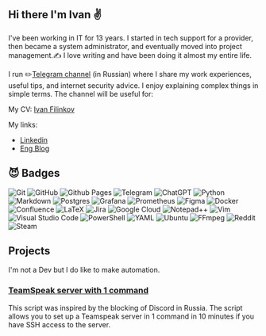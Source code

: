 ## Hi there I'm Ivan ✌

I've been working in IT for 13 years. I started in tech support for a provider, then became a system administrator, and eventually moved into project management.✍️ I love writing and have been doing it almost my entire life.

I run ✏️[Telegram channel](https://t.me/Press_Any) (in Russian) where I share my work experiences, useful tips, and internet security advice. I enjoy explaining complex things in simple terms. The channel will be useful for:

My CV: [Ivan Filinkov](https://github.com/Avonae/Public/blob/2cb2e4da6667261af17e6d6bc7b2231808db6c4c/Filinkov_Ivan_Project_manager.docx)

My links:
- [Linkedin](https://www.linkedin.com/in/filinkov-ivan/)
- [Eng Blog](https://filinkov.org)

## 😈 Badges

![Git](https://img.shields.io/badge/git-%23F05033.svg?style=for-the-badge&logo=git&logoColor=white)
![GitHub](https://img.shields.io/badge/github-%23121011.svg?style=for-the-badge&logo=github&logoColor=white)
![Github Pages](https://img.shields.io/badge/github%20pages-121013?style=for-the-badge&logo=github&logoColor=white)
![Telegram](https://img.shields.io/badge/Telegram-2CA5E0?style=for-the-badge&logo=telegram&logoColor=white)
![ChatGPT](https://img.shields.io/badge/chatGPT-74aa9c?style=for-the-badge&logo=openai&logoColor=white)
![Python](https://img.shields.io/badge/python-3670A0?style=for-the-badge&logo=python&logoColor=ffdd54)
![Markdown](https://img.shields.io/badge/markdown-%23000000.svg?style=for-the-badge&logo=markdown&logoColor=white)
![Postgres](https://img.shields.io/badge/postgres-%23316192.svg?style=for-the-badge&logo=postgresql&logoColor=white)
![Grafana](https://img.shields.io/badge/grafana-%23F46800.svg?style=for-the-badge&logo=grafana&logoColor=white)
![Prometheus](https://img.shields.io/badge/Prometheus-E6522C?style=for-the-badge&logo=Prometheus&logoColor=white)
![Figma](https://img.shields.io/badge/figma-%23F24E1E.svg?style=for-the-badge&logo=figma&logoColor=white)
![Docker](https://img.shields.io/badge/docker-%230db7ed.svg?style=for-the-badge&logo=docker&logoColor=white)
![Confluence](https://img.shields.io/badge/confluence-%23172BF4.svg?style=for-the-badge&logo=confluence&logoColor=white)
![LaTeX](https://img.shields.io/badge/latex-%23008080.svg?style=for-the-badge&logo=latex&logoColor=white)
![Jira](https://img.shields.io/badge/jira-%230A0FFF.svg?style=for-the-badge&logo=jira&logoColor=white)
![Google Cloud](https://img.shields.io/badge/GoogleCloud-%234285F4.svg?style=for-the-badge&logo=google-cloud&logoColor=white)
![Notepad++](https://img.shields.io/badge/Notepad++-90E59A.svg?style=for-the-badge&logo=notepad%2b%2b&logoColor=black)
![Vim](https://img.shields.io/badge/VIM-%2311AB00.svg?style=for-the-badge&logo=vim&logoColor=white)
![Visual Studio Code](https://img.shields.io/badge/Visual%20Studio%20Code-0078d7.svg?style=for-the-badge&logo=visual-studio-code&logoColor=white)
![PowerShell](https://img.shields.io/badge/PowerShell-%235391FE.svg?style=for-the-badge&logo=powershell&logoColor=white)
![YAML](https://img.shields.io/badge/yaml-%23ffffff.svg?style=for-the-badge&logo=yaml&logoColor=151515)
![Ubuntu](https://img.shields.io/badge/Ubuntu-E95420?style=for-the-badge&logo=ubuntu&logoColor=white)
![FFmpeg](https://shields.io/badge/FFmpeg-%23171717.svg?logo=ffmpeg&style=for-the-badge&labelColor=171717&logoColor=5cb85c)
![Reddit](https://img.shields.io/badge/Reddit-%23FF4500.svg?style=for-the-badge&logo=Reddit&logoColor=white)
![Steam](https://img.shields.io/badge/steam-%23000000.svg?style=for-the-badge&logo=steam&logoColor=white)

## Projects
I'm not a Dev but I do like to make automation. 

### [TeamSpeak server with 1 command](https://github.com/Avonae/TS-Docker-Install/)
This script was inspired by the blocking of Discord in Russia. The script allows you to set up a Teamspeak server in 1 command in 10 minutes if you have SSH access to the server.
